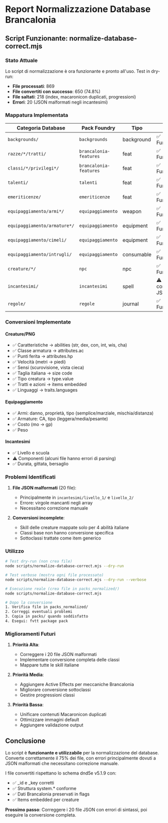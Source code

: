 # Report Normalizzazione Database Brancalonia

## Script Funzionante: normalize-database-correct.mjs

### Stato Attuale
Lo script di normalizzazione è ora funzionante e pronto all'uso. Test in dry-run:

- **File processati**: 869
- **File convertiti con successo**: 650 (74.8%)
- **File saltati**: 218 (index, macaronicon duplicati, progressioni)
- **Errori**: 20 (JSON malformati negli incantesimi)

### Mappatura Implementata

| Categoria Database | Pack Foundry | Tipo | Stato |
|-------------------|--------------|------|-------|
| `backgrounds/` | `backgrounds` | background | ✅ Funzionante |
| `razze/*/tratti/` | `brancalonia-features` | feat | ✅ Funzionante |
| `classi/*/privilegi*/` | `brancalonia-features` | feat | ✅ Funzionante |
| `talenti/` | `talenti` | feat | ✅ Funzionante |
| `emeriticenze/` | `emeriticenze` | feat | ✅ Funzionante |
| `equipaggiamento/armi*/` | `equipaggiamento` | weapon | ✅ Funzionante |
| `equipaggiamento/armature*/` | `equipaggiamento` | equipment | ✅ Funzionante |
| `equipaggiamento/cimeli/` | `equipaggiamento` | equipment | ✅ Funzionante |
| `equipaggiamento/intrugli/` | `equipaggiamento` | consumable | ✅ Funzionante |
| `creature/*/` | `npc` | npc | ✅ Funzionante |
| `incantesimi/` | `incantesimi` | spell | ⚠️ 10 file con errori JSON |
| `regole/` | `regole` | journal | ✅ Funzionante |

### Conversioni Implementate

#### Creature/PNG
- ✅ Caratteristiche → abilities (str, dex, con, int, wis, cha)
- ✅ Classe armatura → attributes.ac
- ✅ Punti ferita → attributes.hp
- ✅ Velocità (metri → piedi)
- ✅ Sensi (scurovisione, vista cieca)
- ✅ Taglia italiana → size code
- ✅ Tipo creatura → type.value
- ✅ Tratti e azioni → items embedded
- ✅ Linguaggi → traits.languages

#### Equipaggiamento
- ✅ Armi: danno, proprietà, tipo (semplice/marziale, mischia/distanza)
- ✅ Armature: CA, tipo (leggera/media/pesante)
- ✅ Costo (mo → gp)
- ✅ Peso

#### Incantesimi
- ✅ Livello e scuola
- ⚠️ Componenti (alcuni file hanno errori di parsing)
- ✅ Durata, gittata, bersaglio

### Problemi Identificati

1. **File JSON malformati** (20 file):
   - Principalmente in `incantesimi/livello_1/` e `livello_2/`
   - Errore: virgole mancanti negli array
   - Necessitano correzione manuale

2. **Conversioni incomplete**:
   - Skill delle creature mappate solo per 4 abilità italiane
   - Classi base non hanno conversione specifica
   - Sottoclassi trattate come item generico

### Utilizzo

```bash
# Test dry-run (non crea file)
node scripts/normalize-database-correct.mjs --dry-run

# Test verbose (mostra ogni file processato)
node scripts/normalize-database-correct.mjs --dry-run --verbose

# Esecuzione reale (crea file in packs_normalized/)
node scripts/normalize-database-correct.mjs

# Dopo la conversione
1. Verifica file in packs_normalized/
2. Correggi eventuali problemi
3. Copia in packs/ quando soddisfatto
4. Esegui: fvtt package pack
```

### Miglioramenti Futuri

1. **Priorità Alta**:
   - Correggere i 20 file JSON malformati
   - Implementare conversione completa delle classi
   - Mappare tutte le skill italiane

2. **Priorità Media**:
   - Aggiungere Active Effects per meccaniche Brancalonia
   - Migliorare conversione sottoclassi
   - Gestire progressioni classi

3. **Priorità Bassa**:
   - Unificare contenuti Macaronicon duplicati
   - Ottimizzare immagini default
   - Aggiungere validazione output

## Conclusione

Lo script è **funzionante e utilizzabile** per la normalizzazione del database. Converte correttamente il 75% dei file, con errori principalmente dovuti a JSON malformati che necessitano correzione manuale.

I file convertiti rispettano lo schema dnd5e v5.1.9 con:
- ✅ _id e _key corretti
- ✅ Struttura system.* conforme
- ✅ Dati Brancalonia preservati in flags
- ✅ Items embedded per creature

**Prossimo passo**: Correggere i 20 file JSON con errori di sintassi, poi eseguire la conversione completa.